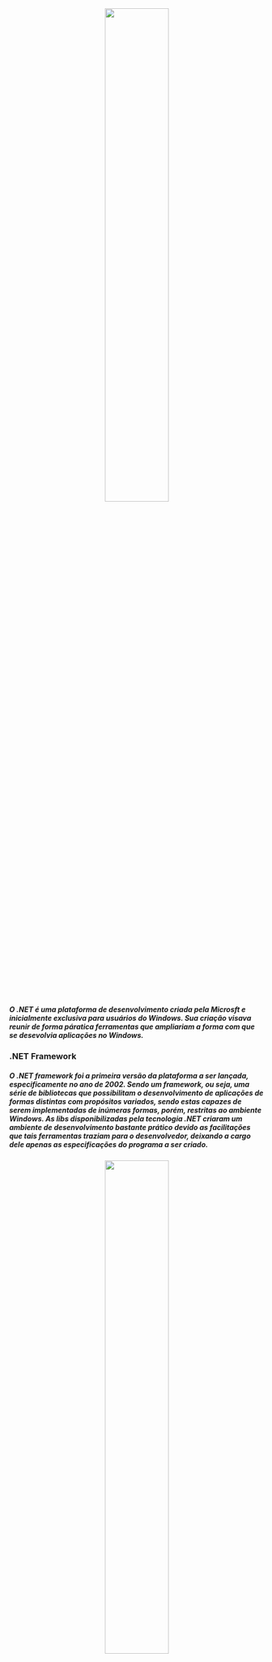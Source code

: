 <div align="center">
  <img width="50%" src="https://cdn.icon-icons.com/icons2/2248/PNG/512/dot_net_icon_138665.png" >
</div>

 <h5>
     O .NET é uma plataforma de desenvolvimento criada pela Microsft e inicialmente exclusiva para
     usuários do Windows. Sua criação visava reunir de forma páratica ferramentas que ampliariam a 
     forma com que se desevolvia aplicações no Windows.
 </h5>

<h3>.NET Framework</h3>

 <h5>
     O .NET framework foi a primeira versão da plataforma a ser lançada, especificamente no ano de 
     2002. Sendo um framework, ou seja, uma série de bibliotecas que possibilitam o desenvolvimento de
     aplicações de formas distintas com propósitos variados, sendo estas capazes de serem implementadas
     de inúmeras formas, porém, restritas ao ambiente Windows. As libs disponibilizadas pela tecnologia
     .NET criaram um ambiente de desenvolvimento bastante prático devido as facilitações que tais
     ferramentas traziam para o desenvolvedor, deixando a cargo dele apenas as especificações do programa
     a ser criado.
 </h5>

 <div align="center">
    <img width="50%" src="https://user-images.githubusercontent.com/61476935/115619068-d45e2d00-a2c9-11eb-85d8-ae0ce91fdcc8.png">
 </div>
 

 <h5>
    O .NET é ambienteado e desenvolvido no Visual Studio, IDE capaz de interagir diretamente com 
    funcionalidades do sistema operacional, nesse caso ainda restrito ao sistema da Operacional da
    Microsft. Suportando linguagens como VB(Visual Basic), C#, C++, F# e Python, o Visual Studio é
    bastante versátil, sendo companhia constante do desenvolvedor .NET.
    Além disso, nele é possível desenvolver uma série de tipos de aplicações, sejam voltadas para os
    ambientes de Console, Windows Form, Web ou mesmo Mobile, cada uma demandando uma das variações 
    do próprio .NET.
 </h5>


<h2>ATUALIZAÇÕES DO .NET</h2>

<h3>.NET Core</h3>

 <h5>
    Sendo introzido no mercado em 2016 com o propósito de ampliar as fronteiras do desenvolvimento
    usando o .NET, a Microsft desenvolveu o que seria definido como uma modernização do já difundido
    .NET, sua versão Core. A atualização buscava quebrar a barreira de exclusividade que o Windows
    detinha sobre a ferramenta. Com essa mudança, tanto o Linux quanto o mcOS passaram a ser contemplados
    com a possibilidade de suporte ao .NET, ou melhor dizendo, .NET Core. Uma grnade mudança trazida pela 
    atualização foi que o .NET passou a ser Open Source, permitindo a contribuição dos próprios usuáriso.
</h5>

<h3>ASP.NET Core</h3>

 <h5>
    O Asp.Net Core é uma versão do Asp.Net que é ambientado na plataforma .NET Core. Quando foi lançado,
    Asp.Net tinha como maior função permitir a migração de conseitos do desenvolvimento DeskTop para
    a Web. As Ferramentas que levaram a sua criação, como Delphi e Visual Basic, as quais permitiam
    a criação mas somplória de interfaces gráficas no desenvolvimento DeskTop, podendo ser dito que com
    um simples "arrastar" de componentes o processo se dava como feito, tornavam possível uma maior dedicação
    a lógica por trás da interface. Com isso, foi desenvolvido o ASP.NET Web Forms.
 </h5>

 <h5>
    Mesmo parecendo adequando, a legibilidade da liguagem de marcação gerada pelo Web Forms era bastante 
    poluída e passou a cair em desuso. Mesmo com o fracass, o Asp.Net não foi descartanto, sofrente várias
    atualizações com o passar dos anos, sendo alguns delas o ASP.NET MVC: Aplicação do padrão MVC em
    aplicações do gênero; e o Web API: Criação de Api's usando a plataforma;
 </h5>

 <h5>
    Após várias atualizações, a Microsft partiu da idéia de atualizações pensando na comunidade para 
    qual a ferramenta era essencaial, tornando-a Open Source. Com isso, vendo que muitas modificações
    teriam que ser feitas, foi desenvolvido e lançado do zero em 2016 o ASP.NET Core.
 </h5>

 <h5>
    Sucessor do ASP.NET, o ASP.NET Core é um framework open-source, multiplataforma, criado pela
    Microsoft e a comunidade. Leve, rápido e modular, funciondo em conjunto com o .NET Core. As
    mudanças trouxeram uma visão mais moderna e performática para aplicações Web no meio .Note.
 </h5>
 
 
 <h2>
    Processo de Compilação no .NET
 </h2>
 
 <h5>
    Como foi anteriormente mencionado, o .NET fornece suporte para multiplas linguagens, uma
    vez que o código escrito em uma destas é compilado, todo um processo de leitura e 
 </h5>
 

  <h2>
    Componentes de arquitetura do .NET
  </h2>

  <h5>
    Um aplicativo .NET é desenvolvido para e é executado em uma ou mais
    implementações do .NET. As implementações do .NET incluem o .NET
    Framework, o .NET 5 (e o .NET Core) e o mono. Além disso, há uma 
    especificação de API comum a várias implementações do .NET que é
    chamada .NET Standard.
  </h5> 

<h2>
  .NET Standard
</h2>

  <h5>
   .NET Standard é um conjunto de APIs que são implementadas pela biblioteca
   de classes base de uma implementação do .NET. De maneira mais formal,
   é uma especificação das APIs do .NET que compõem um conjunto uniforme
   de contratos nos quais você compila seu código. Esses contratos são
   implementados em várias implementações do .NET.
 </h5>

<h2>
  Implementações do .NET
</h2>

<h5>
  Cada implementação do .NET inclui os seguintes componentes:
</h5>

  <ul>
   <li>Um ou mais runtimes. Exemplos: .NET Framework CLR, .NET 5 CLR.</li>

   <li>Uma biblioteca de classes. Exemplos: .NET Framework biblioteca
   de classes base, biblioteca de classes base do .NET 5.</li>

   <li>Opcionalmente, uma ou mais estruturas de aplicativo. Exemplos:
   ASP.net, Windows Formse Windows Presentation Foundation (WPF)
   estão incluídos no .NET Framework e no .NET 5.</li>

   <li>Opcionalmente, ferramentas de desenvolvimento. Algumas ferramentas
   de desenvolvimento são compartilhadas entre várias implementações.</li>
  <ul>
  
<h5>Há quatro implementações do .NET às quais a Microsoft dá suporte:</h5>

  <ul>
   <li>.NET 5 (e .NET Core) e versões posteriores</li>
   <li>.NET Framework</li>
   <li>Mono</li>
   <li>UWP</li>
  </ul>
  
<h2>
  .NET 5
</h2>
  
<h5>
  O .NET 5 é uma implementação de plataforma cruzada do .NET que foi projetada
 para lidar com cargas de trabalho de servidor e nuvem em escala. Ele também dá 
 suporte a outras cargas de trabalho, incluindo aplicativos de desktop. Ele é
 executado no Windows, no macOS e no Linux. Ele implementa .NET Standard, portanto,
 o código que tem como alvo .NET Standard pode ser executado no .NET 5. ASP.NET Core,
 Windows Formse Windows Presentation Foundation (WPF) são executados no .NET 5.
</h5>
  

<h2>
  .NET Framework
</h2>
  

<h5>
 .NET Framework é a implementação original do .NET que existia desde 2002. As
 versões 4,5 e posteriores implementam .NET Standard, portanto, o código que tem 
 como destino .NET Standard pode ser executado nessas versões do .NET Framework.
 Ele contém APIs adicionais específicas do Windows, como APIs para desenvolvimento
 de área de trabalho do Windows com o Windows Forms e o WPF. O .NET Framework é
 otimizado para a compilação de aplicativos da área de trabalho do Windows.
</h5>
  

<h2>
  Mono
</h2>
  

<h5>
  O Mono é uma implementação do .NET que é usada principalmente quando um pequeno
  runtime é necessário. É o tempo de execução que capacita aplicativos Xamarin no
  Android, macOS, iOS, tvOS e watchOS e concentra-se principalmente em uma pequena
  superfície. O Mono também é plataforma para jogos criados com o mecanismo Unity.
</h5>
  

<h2>
  Plataforma Universal do Windows (UWP)
</h2>
  

<h5>
 A UWP é uma implementação do .NET que é usada para criar aplicativos do Windows
 modernos e sensíveis ao toque, bem como software para a IoT (Internet das Coisas). Ele
 foi projetado para unificar os diferentes tipos de dispositivos que você talvez queira
 direcionar, incluindo PCs, tablets, telefones e até mesmo o Xbox. A UWP fornece muitos
 serviços, como um repositório centralizado de aplicativos, um ambiente de execução
 (AppContainer) e um conjunto de APIs do Windows para usar em vez das APIS do Win32
 (WinRT). Os aplicativos podem ser escritos em C++, C#, Visual Basic e JavaScript.
</h5>
  

<h2>
 Runtimes do .NET
</h2>
  

<h5>
 Um runtime é o ambiente de execução de um programa gerenciado. O SO faz parte do
 ambiente do runtime, mas não faz parte do runtime do .NET. Aqui estão alguns exemplos
 de runtimes do .NET:
</h5>
  
   <ul>  
     <li>CLR (Common Language Runtime) para .NET Framework</li>
     <li>CLR (Common Language Runtime) para .NET 5</li>
     <li>.NET Native para a Plataforma Universal do Windows</li>
     <li>
        O runtime Mono para Xamarin.iOS, Xamarin.Android,
        Xamarin.Mac e a estrutura de área de trabalho do Mono
     </li>
   </ul>
    
    
